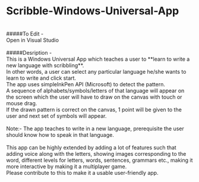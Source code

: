 # Scribble-Windows-Universal-App
<br />
#####To Edit - <br />
Open in Visual Studio
<br /><br />
#####Desription - <br />
This is a Windows Universal App which teaches a user to **learn to write a new language with scribbling**.<br />
In other words, a user can select any particular language he/she wants to learn to write and click start.<br />
The app uses simpleInkPen API (Microsoft) to detect the pattern.<br />
A sequence of alphabets/symbols/letters of that language will appear on the screen which the user will have to draw on the canvas with touch or mouse drag.<br />
If the drawn pattern is correct on the canvas, 1 point will be given to the user and next set of symbols will appear.<br />
<br />
Note:- The app teaches to write in a new language, prerequisite the user should know how to speak in that language.<br /><br />
This app can be highly extended by adding a lot of features such that adding voice along with the letters, showing images corresponding to the word, different levels for letters, words, sentences, grammars etc., making it more interactive by making it a multiplayer game.<br />
Please contribute to this to make it a usable user-friendly app.
